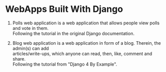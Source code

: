 # WebApps Built With Django

1. Polls web application is a web application that allows people view polls and vote in them.   
Following the tutorial in the original Django documentation.

2. Blog web application is a web application in form of a blog. Therein, the admin(s) can add   
articles/write-ups, which anyone can read, then, like, comment and share.   
Following the tutorial from "Django 4 By Example".
